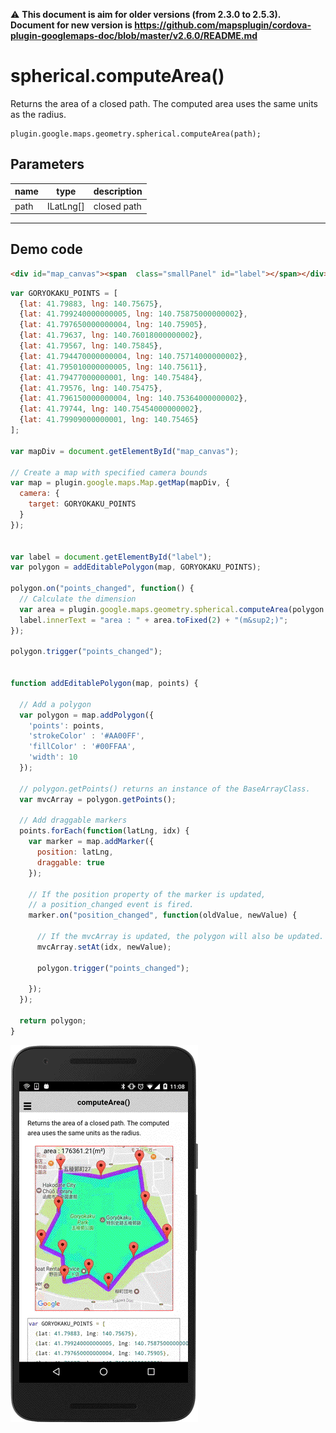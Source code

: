 :warning: **This document is aim for older versions (from 2.3.0 to 2.5.3).
Document for new version is https://github.com/mapsplugin/cordova-plugin-googlemaps-doc/blob/master/v2.6.0/README.md**

# spherical.computeArea()

Returns the area of a closed path. The computed area uses the same units as the radius.

```
plugin.google.maps.geometry.spherical.computeArea(path);
```

## Parameters

name           | type          | description
---------------|---------------|---------------------------------------
path           | ILatLng[]     | closed path
-----------------------------------------------------------------------

## Demo code

```html
<div id="map_canvas"><span  class="smallPanel" id="label"></span></div>
```

```js
var GORYOKAKU_POINTS = [
  {lat: 41.79883, lng: 140.75675},
  {lat: 41.799240000000005, lng: 140.75875000000002},
  {lat: 41.797650000000004, lng: 140.75905},
  {lat: 41.79637, lng: 140.76018000000002},
  {lat: 41.79567, lng: 140.75845},
  {lat: 41.794470000000004, lng: 140.75714000000002},
  {lat: 41.795010000000005, lng: 140.75611},
  {lat: 41.79477000000001, lng: 140.75484},
  {lat: 41.79576, lng: 140.75475},
  {lat: 41.796150000000004, lng: 140.75364000000002},
  {lat: 41.79744, lng: 140.75454000000002},
  {lat: 41.79909000000001, lng: 140.75465}
];

var mapDiv = document.getElementById("map_canvas");

// Create a map with specified camera bounds
var map = plugin.google.maps.Map.getMap(mapDiv, {
  camera: {
    target: GORYOKAKU_POINTS
  }
});


var label = document.getElementById("label");
var polygon = addEditablePolygon(map, GORYOKAKU_POINTS);

polygon.on("points_changed", function() {
  // Calculate the dimension
  var area = plugin.google.maps.geometry.spherical.computeArea(polygon.getPoints().getArray());
  label.innerText = "area : " + area.toFixed(2) + "(m&sup2;)";
});

polygon.trigger("points_changed");


function addEditablePolygon(map, points) {

  // Add a polygon
  var polygon = map.addPolygon({
    'points': points,
    'strokeColor' : '#AA00FF',
    'fillColor' : '#00FFAA',
    'width': 10
  });

  // polygon.getPoints() returns an instance of the BaseArrayClass.
  var mvcArray = polygon.getPoints();

  // Add draggable markers
  points.forEach(function(latLng, idx) {
    var marker = map.addMarker({
      position: latLng,
      draggable: true
    });

    // If the position property of the marker is updated,
    // a position_changed event is fired.
    marker.on("position_changed", function(oldValue, newValue) {

      // If the mvcArray is updated, the polygon will also be updated.
      mvcArray.setAt(idx, newValue);

      polygon.trigger("points_changed");

    });
  });

  return polygon;
}
```

![](image.gif)
